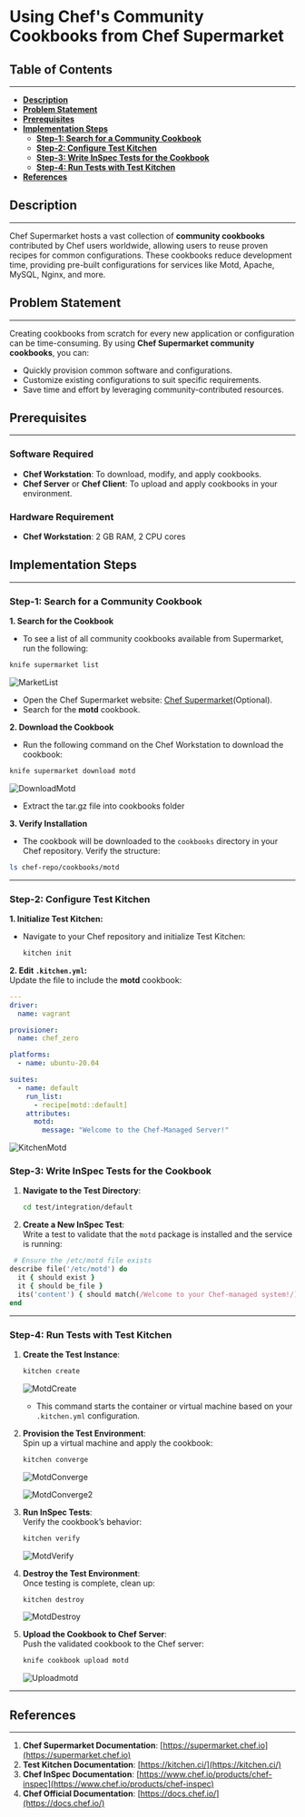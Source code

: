 # **Using Chef's Community Cookbooks from Chef Supermarket**

## **Table of Contents**
---
* [**Description**](#description)  
* [**Problem Statement**](#problem-statement)  
* [**Prerequisites**](#prerequisites)
* [**Implementation Steps**](#implementation-steps) 
  - [**Step-1: Search for a Community Cookbook**](#step-1-search-for-a-community-cookbook) 
  - [**Step-2: Configure Test Kitchen**](#step-2-configure-test-kitchen) 
  - [**Step-3: Write InSpec Tests for the Cookbook**](#step-3-write-inspec-tests-for-the-cookbook) 
  - [**Step-4: Run Tests with Test Kitchen**](#step-4-run-tests-with-test-kitchen)
* [**References**](#references)

## **Description**
---
Chef Supermarket hosts a vast collection of **community cookbooks** contributed by Chef users worldwide, allowing users to reuse proven recipes for common configurations. These cookbooks reduce development time, providing pre-built configurations for services like Motd, Apache, MySQL, Nginx, and more.

## **Problem Statement**
---
Creating cookbooks from scratch for every new application or configuration can be time-consuming. By using **Chef Supermarket community cookbooks**, you can:
- Quickly provision common software and configurations.
- Customize existing configurations to suit specific requirements.
- Save time and effort by leveraging community-contributed resources.

## **Prerequisites**
---
### **Software Required**
- **Chef Workstation**: To download, modify, and apply cookbooks.
- **Chef Server** or **Chef Client**: To upload and apply cookbooks in your environment.

### **Hardware Requirement**
- **Chef Workstation**: 2 GB RAM, 2 CPU cores

## **Implementation Steps**
---
### **Step-1: Search for a Community Cookbook**

**1. Search for the Cookbook**
  - To see a list of all community cookbooks available from Supermarket, run the following:

  ```bash
  knife supermarket list
  ```
  ![MarketList](images/MarketList.png)

  - Open the Chef Supermarket website: [Chef Supermarket](https://supermarket.chef.io)(Optional).  
  - Search for the **motd** cookbook.

**2. Download the Cookbook**
  - Run the following command on the Chef Workstation to download the cookbook:

  ```bash
  knife supermarket download motd
  ```
  ![DownloadMotd](images/DownloadMotd.png)

  - Extract the tar.gz file into cookbooks folder

**3. Verify Installation**
  - The cookbook will be downloaded to the `cookbooks` directory in your Chef repository. Verify the structure:
  ```bash
  ls chef-repo/cookbooks/motd
  ```

---

### **Step-2: Configure Test Kitchen**

**1. Initialize Test Kitchen:**  
   - Navigate to your Chef repository and initialize Test Kitchen:  
     ```bash
     kitchen init
     ```

**2. Edit `.kitchen.yml`:**  
   Update the file to include the **motd** cookbook:  

```yaml
---
driver:
  name: vagrant

provisioner:
  name: chef_zero

platforms:
  - name: ubuntu-20.04

suites:
  - name: default
    run_list:
      - recipe[motd::default]
    attributes:
      motd:
        message: "Welcome to the Chef-Managed Server!"

```

![KitchenMotd](images/KitchenMotd.png)

### **Step-3: Write InSpec Tests for the Cookbook**

1. **Navigate to the Test Directory**:  
   ```bash
   cd test/integration/default
   ```

2. **Create a New InSpec Test**:  
   Write a test to validate that the `motd` package is installed and the service is running:  
  ```ruby
   # Ensure the /etc/motd file exists
  describe file('/etc/motd') do
    it { should exist }
    it { should be_file }
    its('content') { should match(/Welcome to your Chef-managed system!/) }
  end
  ```

---

### **Step-4: Run Tests with Test Kitchen**

1. **Create the Test Instance**:
     
    ```bash
    kitchen create
    ```

     ![MotdCreate](images/MotdCreate.png)

   - This command starts the container or virtual machine based on your `.kitchen.yml` configuration.

2. **Provision the Test Environment**:  
   Spin up a virtual machine and apply the cookbook:  
   ```bash
   kitchen converge
   ```

   ![MotdConverge](images/MotdConverge.png)

   ![MotdConverge2](images/MotdConverge2.png)



2. **Run InSpec Tests**:  
   Verify the cookbook’s behavior:  
   ```bash
   kitchen verify
   ```

   ![MotdVerify](images/MotdVerify.png)

3. **Destroy the Test Environment**:  
   Once testing is complete, clean up:  
   ```bash
   kitchen destroy
   ```

   ![MotdDestroy](images/MotdDestroy.png)

4. **Upload the Cookbook to Chef Server**:  
   Push the validated cookbook to the Chef server:  
   ```bash
   knife cookbook upload motd 
   ```

   ![Uploadmotd](images/UploadMotd.png)

---

## **References**
---
1. **Chef Supermarket Documentation**: [https://supermarket.chef.io](https://supermarket.chef.io)  
2. **Test Kitchen Documentation**: [https://kitchen.ci/](https://kitchen.ci/)  
3. **Chef InSpec Documentation**: [https://www.chef.io/products/chef-inspec](https://www.chef.io/products/chef-inspec)  
4. **Chef Official Documentation**: [https://docs.chef.io/](https://docs.chef.io/)  


